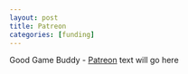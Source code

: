 ```yaml
---
layout: post
title: Patreon
categories: [funding]
---
```


Good Game Buddy - [Patreon](https://patreon.com/goodgamebuddy) text will go here 
